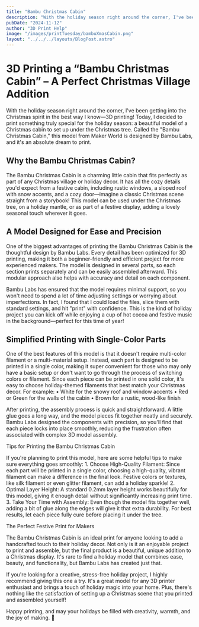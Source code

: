 ```yaml
---
title: "Bambu Christmas Cabin"
description: "With the holiday season right around the corner, I've been getting into the Christmas spirit in the best way I know—3D printing!"
pubDate: "2024-11-12"
author: "3D Print Help"
image: "/images/printTuesday/bambuXmasCabin.png"
layout: "../../../layouts/BlogPost.astro"
---
```



# 3D Printing a “Bambu Christmas Cabin” – A Perfect Christmas Village Addition

With the holiday season right around the corner, I've been getting into the Christmas spirit in the best way I know—3D printing! Today, I decided to print something truly special for the holiday season: a beautiful model of a Christmas cabin to set up under the Christmas tree. Called the "Bambu Christmas Cabin," this model from Maker World is designed by Bambu Labs, and it's an absolute dream to print.

## Why the Bambu Christmas Cabin?

The Bambu Christmas Cabin is a charming little cabin that fits perfectly as part of any Christmas village or holiday decor. It has all the cozy details you'd expect from a festive cabin, including rustic windows, a sloped roof with snow accents, and a cozy door—imagine a classic Christmas scene straight from a storybook! This model can be used under the Christmas tree, on a holiday mantle, or as part of a festive display, adding a lovely seasonal touch wherever it goes.

## A Model Designed for Ease and Precision

One of the biggest advantages of printing the Bambu Christmas Cabin is the thoughtful design by Bambu Labs. Every detail has been optimized for 3D printing, making it both a beginner-friendly and efficient project for more experienced makers. The model is designed in several parts, so each section prints separately and can be easily assembled afterward. This modular approach also helps with accuracy and detail on each component.

Bambu Labs has ensured that the model requires minimal support, so you won't need to spend a lot of time adjusting settings or worrying about imperfections. In fact, I found that I could load the files, slice them with standard settings, and hit "print" with confidence. This is the kind of holiday project you can kick off while enjoying a cup of hot cocoa and festive music in the background—perfect for this time of year!

## Simplified Printing with Single-Color Parts

One of the best features of this model is that it doesn't require multi-color filament or a multi-material setup. Instead, each part is designed to be printed in a single color, making it super convenient for those who may only have a basic setup or don't want to go through the process of switching colors or filament. Since each piece can be printed in one solid color, it's easy to choose holiday-themed filaments that best match your Christmas decor. For example:
	•	White for the snowy roof and window accents
	•	Red or Green for the walls of the cabin
	•	Brown for a rustic, wood-like finish

After printing, the assembly process is quick and straightforward. A little glue goes a long way, and the model pieces fit together neatly and securely. Bambu Labs designed the components with precision, so you'll find that each piece locks into place smoothly, reducing the frustration often associated with complex 3D model assembly.

Tips for Printing the Bambu Christmas Cabin

If you're planning to print this model, here are some helpful tips to make sure everything goes smoothly:
	1.	Choose High-Quality Filament: Since each part will be printed in a single color, choosing a high-quality, vibrant filament can make a difference in the final look. Festive colors or textures, like silk filament or even glitter filament, can add a holiday sparkle!
	2.	Optimal Layer Height: A standard 0.2mm layer height works beautifully for this model, giving it enough detail without significantly increasing print time.
	3.	Take Your Time with Assembly: Even though the model fits together well, adding a bit of glue along the edges will give it that extra durability. For best results, let each piece fully cure before placing it under the tree.

The Perfect Festive Print for Makers

The Bambu Christmas Cabin is an ideal print for anyone looking to add a handcrafted touch to their holiday decor. Not only is it an enjoyable project to print and assemble, but the final product is a beautiful, unique addition to a Christmas display. It's rare to find a holiday model that combines ease, beauty, and functionality, but Bambu Labs has created just that.

If you're looking for a creative, stress-free holiday project, I highly recommend giving this one a try. It's a great model for any 3D printer enthusiast and brings a touch of holiday magic into your home. Plus, there's nothing like the satisfaction of setting up a Christmas scene that you printed and assembled yourself!

Happy printing, and may your holidays be filled with creativity, warmth, and the joy of making. 🎄